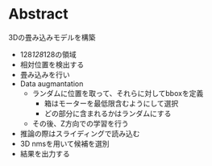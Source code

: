 # Abstract

3Dの畳み込みモデルを構築

- 128*128*128の領域
- 相対位置を検出する
- 畳み込みを行い
- Data augmantation
    - ランダムに位置を取って、それらに対してbboxを定義
        - 箱はモーターを最低限含むようにして選択
        - どの部分に含まれるかはランダムにする
    - その後、Z方向での学習を行う
- 推論の際はスライディングで読み込む
- 3D nmsを用いて候補を選別
- 結果を出力する